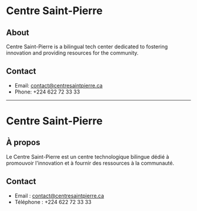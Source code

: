 # Centre Saint-Pierre

## About
Centre Saint-Pierre is a bilingual tech center dedicated to fostering innovation and providing resources for the community.

## Contact
- Email: contact@centresaintpierre.ca
- Phone: +224 622 72 33 33

---

# Centre Saint-Pierre

## À propos
Le Centre Saint-Pierre est un centre technologique bilingue dédié à promouvoir l'innovation et à fournir des ressources à la communauté.

## Contact
- Email : contact@centresaintpierre.ca
- Téléphone : +224 622 72 33 33